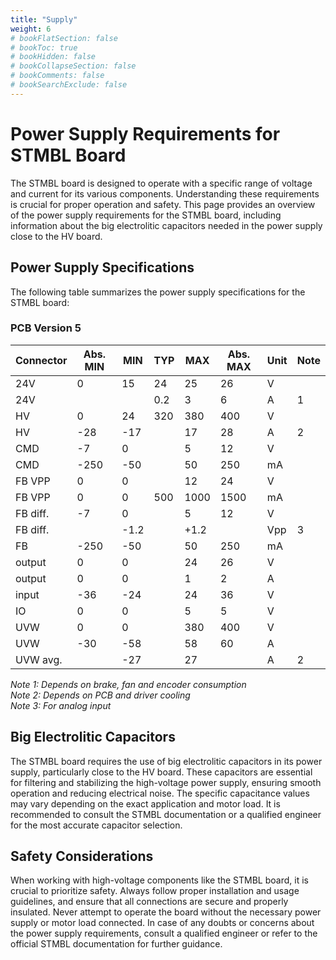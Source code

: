 ```yaml
---
title: "Supply"
weight: 6
# bookFlatSection: false
# bookToc: true
# bookHidden: false
# bookCollapseSection: false
# bookComments: false
# bookSearchExclude: false
---
```


 # Power Supply Requirements for STMBL Board

The STMBL board is designed to operate with a specific range of voltage and current for its various components. Understanding these requirements is crucial for proper operation and safety. This page provides an overview of the power supply requirements for the STMBL board, including information about the big electrolitic capacitors needed in the power supply close to the HV board.

## Power Supply Specifications

The following table summarizes the power supply specifications for the STMBL board:

### PCB Version 5

| Connector | Abs. MIN | MIN | TYP | MAX | Abs. MAX | Unit | Note |
|-----------|----------|-----|-----|-----|----------|------|------|
| 24V       | 0        | 15  | 24  | 25  | 26       | V    |      |
| 24V       |          |     | 0.2 | 3   | 6        | A    | 1    |
| HV        | 0        | 24  | 320 | 380 | 400      | V    |      |
| HV        | -28      | -17 |     | 17  | 28       | A    | 2    |
| CMD       | -7       | 0   |     | 5   | 12       | V    |      |
| CMD       | -250     | -50 |     | 50  | 250      | mA   |      |
| FB VPP    | 0        | 0   |     | 12  | 24       | V    |      |
| FB VPP    | 0        | 0   | 500 | 1000| 1500     | mA   |      |
| FB diff.  | -7       | 0   |     | 5   | 12       | V    |      |
| FB diff.  |          | -1.2|     | +1.2|          | Vpp  | 3    |
| FB        | -250     | -50 |     | 50  | 250      | mA   |      |
| output    | 0        | 0   |     | 24  | 26       | V    |      |
| output    | 0        | 0   |     | 1   | 2        | A    |      |
| input     | -36      | -24 |     | 24  | 36       | V    |      |
| IO        | 0        | 0   |     | 5   | 5        | V    |      |
| UVW       | 0        | 0   |     | 380 | 400      | V    |      |
| UVW       | -30      | -58 |     | 58  | 60       | A    |      |
| UVW avg.  |          | -27 |     | 27  |          | A    | 2    |

*Note 1: Depends on brake, fan and encoder consumption*  
*Note 2: Depends on PCB and driver cooling*  
*Note 3: For analog input*

## Big Electrolitic Capacitors

The STMBL board requires the use of big electrolitic capacitors in its power supply, particularly close to the HV board. These capacitors are essential for filtering and stabilizing the high-voltage power supply, ensuring smooth operation and reducing electrical noise. The specific capacitance values may vary depending on the exact application and motor load. It is recommended to consult the STMBL documentation or a qualified engineer for the most accurate capacitor selection.

## Safety Considerations

When working with high-voltage components like the STMBL board, it is crucial to prioritize safety. Always follow proper installation and usage guidelines, and ensure that all connections are secure and properly insulated. Never attempt to operate the board without the necessary power supply or motor load connected. In case of any doubts or concerns about the power supply requirements, consult a qualified engineer or refer to the official STMBL documentation for further guidance.